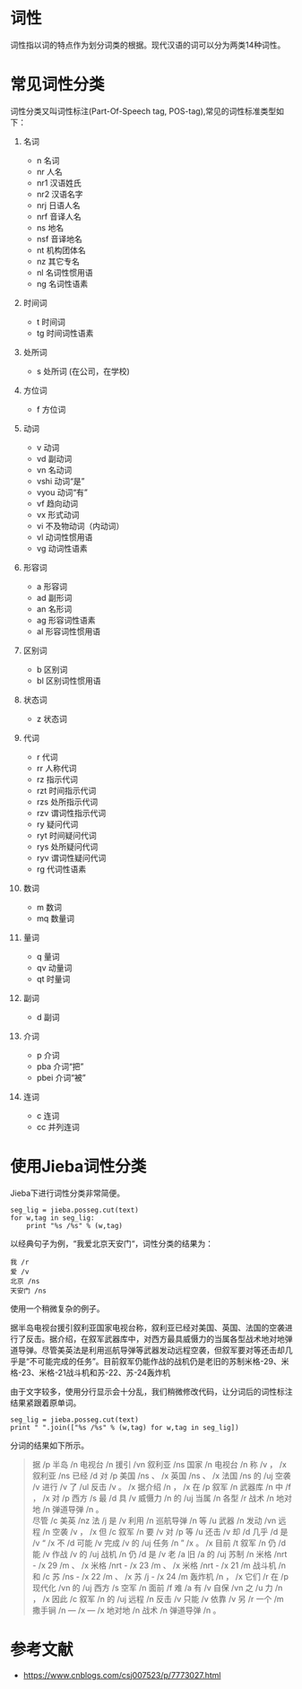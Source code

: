 # 词性
词性指以词的特点作为划分词类的根据。现代汉语的词可以分为两类14种词性。
# 常见词性分类
词性分类又叫词性标注(Part-Of-Speech tag, POS-tag),常见的词性标准类型如下：

1. 名词
	- n 名词
	- nr 人名
	- nr1 汉语姓氏
	- nr2 汉语名字
	- nrj 日语人名
	- nrf 音译人名
	- ns 地名
	- nsf 音译地名
	- nt 机构团体名
	- nz 其它专名
	- nl 名词性惯用语
	- ng 名词性语素

2. 时间词
	- t 时间词
	- tg 时间词性语素

3. 处所词
	- s 处所词 (在公司，在学校)

4. 方位词
	- f 方位词

5. 动词
	- v 动词
	- vd 副动词
	- vn 名动词
	- vshi 动词“是”
	- vyou 动词“有”
	- vf 趋向动词
	- vx 形式动词
	- vi 不及物动词（内动词）
	- vl 动词性惯用语
	- vg 动词性语素

6. 形容词
	- a 形容词
	- ad 副形词
	- an 名形词
	- ag 形容词性语素
	- al 形容词性惯用语

7. 区别词
	- b 区别词 
	- bl 区别词性惯用语

8. 状态词
	- z 状态词

9. 代词
	- r 代词
	- rr 人称代词
	- rz 指示代词
	- rzt 时间指示代词
	- rzs 处所指示代词
	- rzv 谓词性指示代词
	- ry 疑问代词
	- ryt 时间疑问代词
	- rys 处所疑问代词
	- ryv 谓词性疑问代词
	- rg 代词性语素

10. 数词
	- m 数词
	- mq 数量词

11. 量词
	- q 量词
	- qv 动量词
	- qt 时量词

12. 副词
	- d 副词

13. 介词
	- p 介词
	- pba 介词“把”
	- pbei 介词“被”

14. 连词
	- c 连词
	- cc 并列连词

# 使用Jieba词性分类
Jieba下进行词性分类非常简便。

    seg_lig = jieba.posseg.cut(text)
    for w,tag in seg_lig:
        print "%s /%s" % (w,tag)

以经典句子为例，“我爱北京天安门“，词性分类的结果为：

	我 /r
	爱 /v
	北京 /ns
	天安门 /ns

使用一个稍微复杂的例子。

>
据半岛电视台援引叙利亚国家电视台称，叙利亚已经对美国、英国、法国的空袭进行了反击。据介绍，在叙军武器库中，对西方最具威慑力的当属各型战术地对地弹道导弹。尽管美英法是利用巡航导弹等武器发动远程空袭，但叙军要对等还击却几乎是“不可能完成的任务”。目前叙军仍能作战的战机仍是老旧的苏制米格-29、米格-23、米格-21战斗机和苏-22、苏-24轰炸机
	
	
由于文字较多，使用分行显示会十分乱，我们稍微修改代码，让分词后的词性标注结果紧跟着原单词。

    seg_lig = jieba.posseg.cut(text)
    print " ".join(["%s /%s" % (w,tag) for w,tag in seg_lig])

分词的结果如下所示。

>
>据 /p 半岛 /n 电视台 /n 援引 /vn 叙利亚 /ns 国家 /n 电视台 /n 称 /v ， /x 叙利亚 /ns 已经 /d 对 /p 美国 /ns 、 /x 英国 /ns 、 /x 法国 /ns 的 /uj 空袭 /v 进行 /v 了 /ul 反击 /v 。 /x 据介绍 /n ， /x 在 /p 叙军 /n 武器库 /n 中 /f ， /x 对 /p 西方 /s 最 /d 具 /v 威慑力 /n 的 /uj 当属 /n 各型 /r 战术 /n 地对地 /n 弹道导弹 /n 。  
	 尽管 /c 美英 /nz 法 /j 是 /v 利用 /n 巡航导弹 /n 等 /u 武器 /n 发动 /vn 远程 /n 空袭 /v ， /x 但 /c 叙军 /n 要 /v 对 /p 等 /u 还击 /v 却 /d 几乎 /d 是 /v “ /x 不 /d 可能 /v 完成 /v 的 /uj 任务 /n ” /x 。 /x 目前 /t 叙军 /n 仍 /d 能 /v 作战 /v 的 /uj 战机 /n 仍 /d 是 /v 老 /a 旧 /a 的 /uj 苏制 /n 米格 /nrt - /x 29 /m 、 /x 米格 /nrt - /x 23 /m 、 /x 米格 /nrt - /x 21 /m 战斗机 /n 和 /c 苏 /ns - /x 22 /m 、 /x 苏 /j - /x 24 /m 轰炸机 /n ， /x 它们 /r 在 /p 现代化 /vn 的 /uj 西方 /s 空军 /n 面前 /f 难 /a 有 /v 自保 /vn 之 /u 力 /n ， /x 因此 /c 叙军 /n 的 /uj 远程 /n 反击 /v 只能 /v 依靠 /v 另 /r 一个 /m 撒手锏 /n — /x — /x 地对地 /n 战术 /n 弹道导弹 /n 。
	

# 参考文献

- https://www.cnblogs.com/csj007523/p/7773027.html
